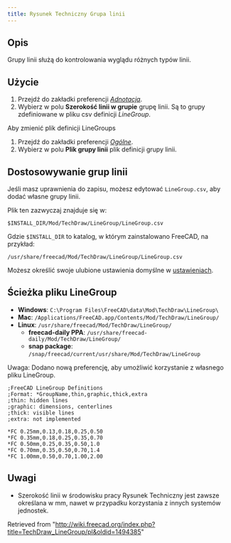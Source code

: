 ```yaml
---
title: Rysunek Techniczny Grupa linii
---
```

## Opis

Grupy linii służą do kontrolowania wyglądu różnych typów linii.

## Użycie

1. Przejdź do zakładki preferencji *[Adnotacja](/TechDraw_Preferences/pl#Adnotacje "TechDraw Preferences/pl")*.
2. Wybierz w polu **Szerokość linii w grupie** grupę linii. Są to grupy zdefiniowane w pliku csv definicji *LineGroup*.

Aby zmienić plik definicji LineGroups

1. Przejdź do zakładki preferencji *[Ogólne](/TechDraw_Preferences/pl#Ogólne "TechDraw Preferences/pl")*.
2. Wybierz w polu **Plik grupy linii** plik definicji grupy linii.

## Dostosowywanie grup linii

Jeśli masz uprawnienia do zapisu, możesz edytować `LineGroup.csv`, aby dodać własne grupy linii.

Plik ten zazwyczaj znajduje się w:

```
$INSTALL_DIR/Mod/TechDraw/LineGroup/LineGroup.csv

```

Gdzie `$INSTALL_DIR` to katalog, w którym zainstalowano FreeCAD, na przykład:

```
/usr/share/freecad/Mod/TechDraw/LineGroup/LineGroup.csv

```

Możesz określić swoje ulubione ustawienia domyślne w [ustawieniach](/TechDraw_Preferences/pl "TechDraw Preferences/pl").

## Ścieżka pliku LineGroup

* **Windows**: `C:\Program Files\FreeCAD\data\Mod\TechDraw\LineGroup\`
* **Mac**: `/Applications/FreeCAD.app/Contents/Mod/TechDraw/LineGroup/`
* **Linux**: `/usr/share/freecad/Mod/TechDraw/LineGroup/`
  + **freecad-daily PPA**: `/usr/share/freecad-daily/Mod/TechDraw/LineGroup/`
  + **snap package**: `/snap/freecad/current/usr/share/Mod/TechDraw/LineGroup`

Uwaga: Dodano nową preferencję, aby umożliwić korzystanie z własnego pliku LineGroup.

```
;FreeCAD LineGroup Definitions
;Format: *GroupName,thin,graphic,thick,extra
;thin: hidden lines
;graphic: dimensions, centerlines
;thick: visible lines
;extra: not implemented

```

```
*FC 0.25mm,0.13,0.18,0.25,0.50
*FC 0.35mm,0.18,0.25,0.35,0.70
*FC 0.50mm,0.25,0.35,0.50,1.0
*FC 0.70mm,0.35,0.50,0.70,1.4
*FC 1.00mm,0.50,0.70,1.00,2.00

```

## Uwagi

* Szerokość linii w środowisku pracy Rysunek Techniczny jest zawsze określana w mm, nawet w przypadku korzystania z innych systemów jednostek.

Retrieved from "<http://wiki.freecad.org/index.php?title=TechDraw_LineGroup/pl&oldid=1494385>"